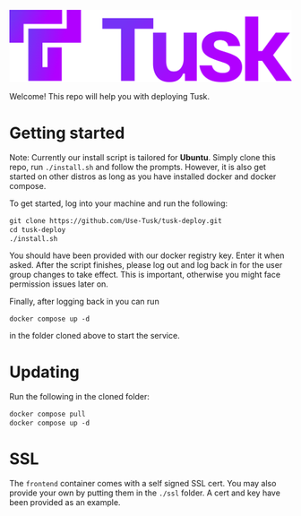 ![Tusk Logo](./img/tusk_logo.svg)

Welcome! This repo will help you with deploying Tusk.

# Getting started

Note: Currently our install script is tailored for **Ubuntu**.
Simply clone this repo, run `./install.sh` and follow the prompts.
However, it is also get started on other distros as long as you
have installed docker and docker compose.

To get started, log into your machine and run the following:
```
git clone https://github.com/Use-Tusk/tusk-deploy.git
cd tusk-deploy
./install.sh
```
You should have been provided with our docker registry key. Enter it when asked.
After the script finishes, please log out and log back in for the user group
changes to take effect. This is important, otherwise you might face permission
issues later on.

Finally, after logging back in you can run
```
docker compose up -d
```
in the folder cloned above to start the service.

# Updating

Run the following in the cloned folder:
```
docker compose pull
docker compose up -d
```

# SSL

The `frontend` container comes with a self signed SSL cert.
You may also provide your own by putting them in the `./ssl` folder.
A cert and key have been provided as an example.
